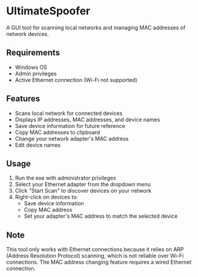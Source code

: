 # UltimateSpoofer
A GUI tool for scanning local networks and managing MAC addresses of network devices.

## Requirements
- Windows OS
- Admin privileges
- Active Ethernet connection (Wi-Fi not supported)

## Features
- Scans local network for connected devices
- Displays IP addresses, MAC addresses, and device names
- Save device information for future reference
- Copy MAC addresses to clipboard
- Change your network adapter's MAC address
- Edit device names

## Usage
1. Run the exe with administrator privileges
2. Select your Ethernet adapter from the dropdown menu
3. Click "Start Scan" to discover devices on your network
4. Right-click on devices to:
   - Save device information
   - Copy MAC address
   - Set your adapter's MAC address to match the selected device

## Note
This tool only works with Ethernet connections because it relies on ARP (Address Resolution Protocol) scanning, which is not reliable over Wi-Fi connections. The MAC address changing feature requires a wired Ethernet connection.
